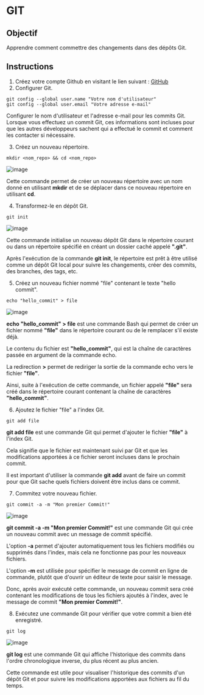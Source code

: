 # GIT 

## Objectif
Apprendre comment commettre des changements dans des dépôts Git.

## Instructions

1. Créez votre compte Github en visitant le lien suivant : [GitHub](https://github.com/signup?ref_cta=Sign+up&ref_loc=header+logged+out&ref_page=%2F&source=header-home)
2. Configurer Git.
```
git config --global user.name "Votre nom d'utilisateur"
git config --global user.email "Votre adresse e-mail"
```
Configurer le nom d'utilisateur et l'adresse e-mail pour les commits Git. Lorsque vous effectuez un commit Git, ces informations sont incluses pour que les autres développeurs sachent qui a effectué le commit et comment les contacter si nécessaire.

3. Créez un nouveau répertoire.
```
mkdir <nom_repo> && cd <nom_repo>
```

![image](https://user-images.githubusercontent.com/123757632/236469940-3c4f5651-8152-4c96-b5ae-c8c05e2fa818.png)

Cette commande permet de créer un nouveau répertoire avec un nom donné en utilisant **mkdir** et de se déplacer dans ce nouveau répertoire en utilisant **cd**.

4. Transformez-le en dépôt Git.
```
git init
```

![image](https://user-images.githubusercontent.com/123757632/236470579-2aea337d-c32f-4636-a459-d55a902a0688.png)

Cette commande initialise un nouveau dépôt Git dans le répertoire courant ou dans un répertoire spécifié en créant un dossier caché appelé **".git"**.

Après l'exécution de la commande **git init**, le répertoire est prêt à être utilisé comme un dépôt Git local pour suivre les changements, créer des commits, des branches, des tags, etc.

5. Créez un nouveau fichier nommé "file" contenant le texte "hello commit".
```
echo "hello_commit" > file
```

![image](https://user-images.githubusercontent.com/123757632/236479705-e0c7c87b-4f3c-4515-9bea-1ca271ea9000.png)

**echo "hello_commit" > file** est une commande Bash qui permet de créer un fichier nommé **"file"** dans le répertoire courant ou de le remplacer s'il existe déjà. 

Le contenu du fichier est **"hello_commit"**, qui est la chaîne de caractères passée en argument de la commande echo.

La redirection **>** permet de rediriger la sortie de la commande echo vers le fichier **"file"**. 

Ainsi, suite à l'exécution de cette commande, un fichier appelé **"file"** sera créé dans le répertoire courant contenant la chaîne de caractères **"hello_commit"**.

6. Ajoutez le fichier "file" a l'index Git.
```
git add file
```
**git add file** est une commande Git qui permet d'ajouter le fichier **"file"** à l'index Git. 

Cela signifie que le fichier est maintenant suivi par Git et que les modifications apportées à ce fichier seront incluses dans le prochain commit.

Il est important d'utiliser la commande **git add** avant de faire un commit pour que Git sache quels fichiers doivent être inclus dans ce commit.

7. Commitez votre nouveau fichier.
```
git commit -a -m "Mon premier Commit!"
```

![image](https://user-images.githubusercontent.com/123757632/236480104-edd0516e-61b9-4dd9-861e-9a6938070e69.png)

**git commit -a -m "Mon premier Commit!"** est une commande Git qui crée un nouveau commit avec un message de commit spécifié.

L'option **-a** permet d'ajouter automatiquement tous les fichiers modifiés ou supprimés dans l'index, mais cela ne fonctionne pas pour les nouveaux fichiers. 

L'option **-m** est utilisée pour spécifier le message de commit en ligne de commande, plutôt que d'ouvrir un éditeur de texte pour saisir le message.

Donc, après avoir exécuté cette commande, un nouveau commit sera créé contenant les modifications de tous les fichiers ajoutés à l'index, avec le message de commit **"Mon premier Commit!"**.

8. Exécutez une commande Git pour vérifier que votre commit a bien été enregistré.
```
git log
```

![image](https://user-images.githubusercontent.com/123757632/236480623-bca227f7-51be-464d-8003-558c0aa2ad8c.png)

**git log** est une commande Git qui affiche l'historique des commits dans l'ordre chronologique inverse, du plus récent au plus ancien.

Cette commande est utile pour visualiser l'historique des commits d'un dépôt Git et pour suivre les modifications apportées aux fichiers au fil du temps.
